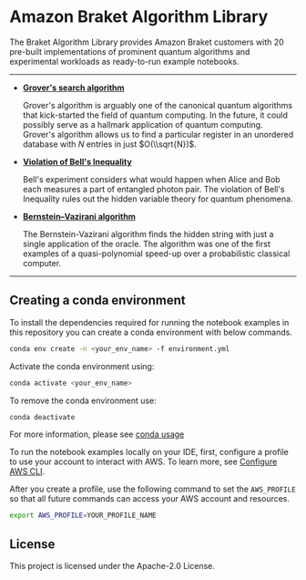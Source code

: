 # Amazon Braket Algorithm Library
The Braket Algorithm Library provides Amazon Braket customers with 20 pre-built implementations of prominent quantum algorithms and experimental workloads as ready-to-run example notebooks.

---  

  * [**Grover's search algorithm**](samples/Grover-search-algorithm/Grover.ipynb)
  
    Grover's algorithm is arguably one of the canonical quantum algorithms that kick-started the field of quantum computing. In the future, it could possibly serve as a hallmark application of quantum computing. Grover's algorithm allows us to find a particular register in an unordered database with $N$ entries in just $O(\\sqrt{N})$.
  
  * [**Violation of Bell's Inequality**](samples/Grover-search-algorithm/Grover.ipynb)

    Bell's experiment considers what would happen when Alice and Bob each measures a part of entangled photon pair. The violation of Bell's Inequality rules out the hidden variable theory for quantum phenomena.

  * [**Bernstein–Vazirani algorithm**](samples/Grover-search-algorithm/Grover.ipynb)
  
    The Bernstein-Vazirani algorithm finds the hidden string with just a single application
    of the oracle. The algorithm was one of the first examples of a quasi-polynomial speed-up over a probabilistic classical computer. 
  
---
## <a name="conda">Creating a conda environment</a>
To install the dependencies required for running the notebook examples in this repository you can create a conda environment with below commands. 

```bash
conda env create -n <your_env_name> -f environment.yml
```

Activate the conda environment using: 
```bash
conda activate <your_env_name>
```

To remove the conda environment use: 
```bash
conda deactivate
```

For more information, please see [conda usage](https://docs.conda.io/projects/conda/en/latest/user-guide/tasks/manage-environments.html)

To run the notebook examples locally on your IDE, first, configure a profile to use your account to interact with AWS. To learn more, see [Configure AWS CLI](https://docs.aws.amazon.com/cli/latest/userguide/cli-chap-configure.html).

After you create a profile, use the following command to set the `AWS_PROFILE` so that all future commands can access your AWS account and resources.

```bash
export AWS_PROFILE=YOUR_PROFILE_NAME
```


## License
This project is licensed under the Apache-2.0 License.
